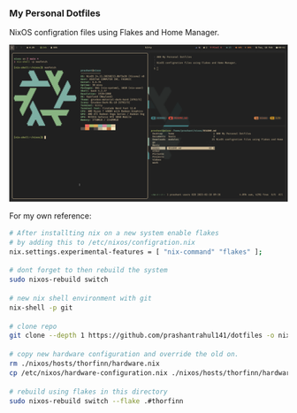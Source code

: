 ### My Personal Dotfiles

NixOS configration files using Flakes and Home Manager.

![ILOVEGRUVBOX](./ss.png)

For my own reference:
```sh
# After installting nix on a new system enable flakes
# by adding this to /etc/nixos/configration.nix
nix.settings.experimental-features = [ "nix-command" "flakes" ];

# dont forget to then rebuild the system
sudo nixos-rebuild switch

# new nix shell environment with git
nix-shell -p git

# clone repo
git clone --depth 1 https://github.com/prashantrahul141/dotfiles -o nixos

# copy new hardware configuration and override the old on.
rm ./nixos/hosts/thorfinn/hardware.nix
cp /etc/nixos/hardware-configuration.nix ./nixos/hosts/thorfinn/hardware.nix

# rebuild using flakes in this directory
sudo nixos-rebuild switch --flake .#thorfinn

```
